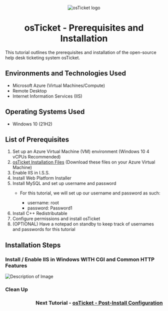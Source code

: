 
</p><!DOCTYPE html>
<html>

<body>

<p align="center">
    <img src="https://i.imgur.com/Clzj7Xs.png" alt="osTicket logo"/>
</p>

<h1 align="center">osTicket - Prerequisites and Installation</h1>
<p>This tutorial outlines the prerequisites and installation of the open-source help desk ticketing system osTicket.<br /></p>

<h2>Environments and Technologies Used</h2>
<ul>
    <li>Microsoft Azure (Virtual Machines/Compute)</li>
    <li>Remote Desktop</li>
    <li>Internet Information Services (IIS)</li>
</ul>

<h2>Operating Systems Used</h2>
<ul>
    <li>Windows 10 (21H2)</li>
</ul>

<h2>List of Prerequisites</h2>
<ol>
    <li>Set up an Azure Virtual Machine (VM) environment (Windows 10 4 vCPUs Recommended)</li>
    <li><a href="https://drive.google.com/drive/folders/1APMfNyfNzcxZC6EzdaNfdZsUwxWYChf6">osTicket Installation Files</a> (Download these files on your Azure Virtual Machine)</li>
    <li>Enable IIS in I.S.S.</li>
    <li>Install Web Platform Installer</li>
    <li>Install MySQL and set up username and password</li>
    <ul>
        <li>For this tutorial, we will set up our username and password as such:</li>
        <ul>
            <li>username: root</li>
            <li>password: Password1</li>
        </ul>
    </ul>
    <li>Install C++ Redistributable</li>
    <li>Configure permissions and install osTicket</li>
    <li>(OPTIONAL) Have a notepad on standby to keep track of usernames and passwords for this tutorial</li>
</ol>

<h2>Installation Steps</h2>
<!-- Repeat the following structure for each installation step -->
<h3>Install / Enable IIS in Windows WITH CGI and Common HTTP Features</h3>
<p>
    <!-- Instructions for each step -->
</p>
<!-- Image placeholders -->
<img src="path_to_your_image" alt="Description of Image">
<!-- Repeat as necessary -->

<!-- Continue with other steps similarly -->

<h3>Clean Up</h3>
<p>
    <!-- Instructions for clean up -->
</p>

<h3 align="right">Next Tutorial - <a href="https://github.com/ColtonTrauCC/post-install-config">osTicket - Post-Install Configuration</a></h3>

</body>
</html>

